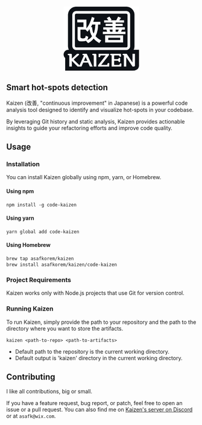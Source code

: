 <p align="center">
<img src="https://github.com/asafkorem/Kaizen/blob/master/logo.png" alt="Kaizen logo" width="200"/>
</p>

## Smart hot-spots detection

Kaizen (改善, "continuous improvement" in Japanese) is a powerful code analysis tool designed to identify and visualize hot-spots in your codebase.

By leveraging Git history and static analysis, Kaizen provides actionable insights to guide your refactoring efforts and improve code quality.

## Usage

### Installation

You can install Kaizen globally using npm, yarn, or Homebrew.

#### Using npm

```shell
npm install -g code-kaizen
```

#### Using yarn

```shell
yarn global add code-kaizen
```

#### Using Homebrew

```shell
brew tap asafkorem/kaizen
brew install asafkorem/kaizen/code-kaizen
```

### Project Requirements

Kaizen works only with Node.js projects that use Git for version control.

### Running Kaizen

To run Kaizen, simply provide the path to your repository and the path to the directory where you want to store the artifacts.

```
kaizen <path-to-repo> <path-to-artifacts>
```

- Default path to the repository is the current working directory.
- Default output is 'kaizen' directory in the current working directory.

## Contributing

I like all contributions, big or small. 

If you have a feature request, bug report, or patch, feel free to open an issue or a pull request.
You can also find me on [Kaizen's server on Discord](https://discord.gg/EWfmnnfb5T) or at `asafk@wix.com`.
